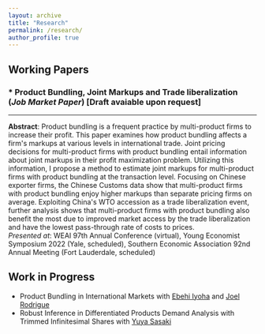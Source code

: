 ```yaml
---
layout: archive
title: "Research"
permalink: /research/
author_profile: true
---
```


## Working Papers
### * Product Bundling, Joint Markups and Trade liberalization (*Job Market Paper*) [Draft avaiable upon request]
---
**Abstract**: Product bundling is a frequent practice by multi-product firms to increase their profit. This paper examines how product bundling affects a firm's markups at various levels in international trade. Joint pricing decisions for multi-product firms with product bundling entail information about joint markups in their profit maximization problem. Utilizing this information, I propose a method to estimate joint markups for multi-product firms with product bundling at the transaction level. Focusing on Chinese exporter firms, the Chinese Customs data show that multi-product firms with product bundling enjoy higher markups than separate pricing firms on average. Exploiting China's WTO accession as a trade liberalization event, further analysis shows that multi-product firms with product bundling also benefit the most due to improved market access by the trade liberalization and have the lowest pass-through rate of costs to prices. <br>
*Presented at*: WEAI 97th Annual Conference (virtual), Young Economist Symposium 2022 (Yale, scheduled), Southern Economic Association 92nd Annual Meeting (Fort Lauderdale, scheduled)

## Work in Progress
* Product Bundling in International Markets with [Ebehi Iyoha](https://ebehii.github.io) and [Joel Rodrigue](https://joelrodrigue.com)
* Robust Inference in Differentiated Products Demand Analysis with Trimmed Infinitesimal Shares with [Yuya Sasaki](https://sites.google.com/site/yuyasasaki/)
